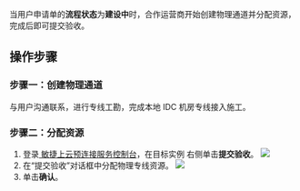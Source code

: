 当用户申请单的**流程状态**为**建设中**时，合作运营商开始创建物理通道并分配资源，完成后即可提交验收。

## 操作步骤
### 步骤一：创建物理通道
与用户沟通联系，进行专线工勘，完成本地 IDC 机房专线接入施工。

### 步骤二：分配资源
1. 登录[ 敏捷上云预连接服务控制台](https://console.cloud.tencent.com/dc/cas)，在目标实例 右侧单击**提交验收**。
![](https://main.qcloudimg.com/raw/3566c641fe0d4cbdca84fb3de8d2969b.png)
2. 在“提交验收”对话框中分配物理专线资源。
![](https://main.qcloudimg.com/raw/8eef855f83e63b2024a52e423829b7bd.png)
3. 单击**确认**。
